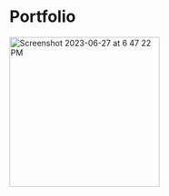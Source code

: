 # Portfolio

<img width="264" alt="Screenshot 2023-06-27 at 6 47 22 PM" src="https://github.com/evillarreal18/Portfolio/assets/98929166/c8a7e182-f2ad-40da-9ef5-6255819aeb87">
